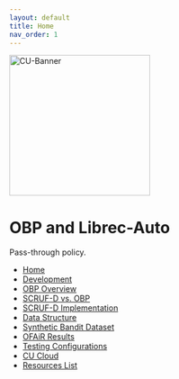 ```yaml
---
layout: default
title: Home
nav_order: 1
---
```


<img src='https://www.colorado.edu/profiles/express/themes/ucb/images/cu-boulder-logo-text-black.svg' width='250' alt='CU-Banner'>

# OBP and Librec-Auto

Pass-through policy.

- [Home](index)
- [Development](03-dev)
- [OBP Overview](04-obp-overview)
- [SCRUF-D vs. OBP](05-scruf-d)
- [SCRUF-D Implementation](06-implementation)
- [Data Structure](07-data-structure)
- [Synthetic Bandit Dataset](08-slate)
- [OFAiR Results](09-OFAiR)
- [Testing Configurations](10-test-config)
- [CU Cloud](11-cloud)
- [Resources List](12-resources)
